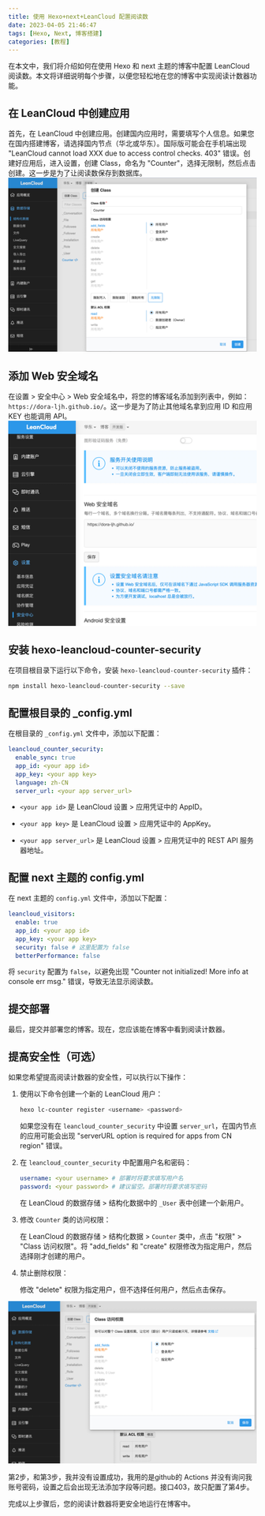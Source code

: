 ```yaml
---
title: 使用 Hexo+next+LeanCloud 配置阅读数
date: 2023-04-05 21:46:47
tags: [Hexo, Next, 博客搭建]
categories: [教程]
---
```


在本文中，我们将介绍如何在使用 Hexo 和 next 主题的博客中配置 LeanCloud 阅读数。本文将详细说明每个步骤，以便您轻松地在您的博客中实现阅读计数器功能。

<!-- more -->

## 在 LeanCloud 中创建应用

首先，在 LeanCloud 中创建应用。创建国内应用时，需要填写个人信息。如果您在国内搭建博客，请选择国内节点（华北或华东）。国际版可能会在手机端出现 "LeanCloud cannot load XXX due to access control checks. 403" 错误。创建好应用后，进入设置，创建 Class，命名为 "Counter"，选择无限制，然后点击创建。这一步是为了让阅读数保存到数据库。
![img.jpg](hexo-next-leancloud/img.jpg)

## 添加 Web 安全域名

在设置 > 安全中心 \> Web 安全域名中，将您的博客域名添加到列表中，例如：`https://dora-ljh.github.io/`。这一步是为了防止其他域名拿到应用 ID 和应用 KEY 也能调用 API。
![img_1.jpg](hexo-next-leancloud/img_1.jpg)

## 安装 hexo-leancloud-counter-security

在项目根目录下运行以下命令，安装 `hexo-leancloud-counter-security` 插件：

```bash
npm install hexo-leancloud-counter-security --save
```

## 配置根目录的 _config.yml
在根目录的 `_config.yml` 文件中，添加以下配置：

```yaml
leancloud_counter_security:
  enable_sync: true
  app_id: <your app id>
  app_key: <your app key>
  language: zh-CN
  server_url: <your app server_url>
```

*   `<your app id>` 是 LeanCloud 设置 > 应用凭证中的 AppID。

*   `<your app key>` 是 LeanCloud 设置 > 应用凭证中的 AppKey。

*   `<your app server_url>` 是 LeanCloud 设置 > 应用凭证中的 REST API 服务器地址。

## 配置 next 主题的 config.yml

在 next 主题的 `config.yml` 文件中，添加以下配置：

```yaml
leancloud_visitors:
  enable: true
  app_id: <your app id>
  app_key: <your app key>
  security: false # 这里配置为 false
  betterPerformance: false
```

将 `security` 配置为 `false`，以避免出现 "Counter not initialized! More info at console err msg." 错误，导致无法显示阅读数。

## 提交部署

最后，提交并部署您的博客。现在，您应该能在博客中看到阅读计数器。

## 提高安全性（可选）

如果您希望提高阅读计数器的安全性，可以执行以下操作：

1.  使用以下命令创建一个新的 LeanCloud 用户：

    ```bash
    hexo lc-counter register <username> <password>
    ```

    如果您没有在 `leancloud_counter_security` 中设置 `server_url`，在国内节点的应用可能会出现 "serverURL option is required for apps from CN region" 错误。

2.  在 `leancloud_counter_security` 中配置用户名和密码：

    ```yaml
    username: <your username> # 部署时将要求填写用户名
    password: <your password> # 建议留空。部署时将要求填写密码
    ```

    在 LeanCloud 的数据存储 > 结构化数据中的 `_User` 表中创建一个新用户。

3.  修改 `Counter` 类的访问权限：

    在 LeanCloud 的数据存储 > 结构化数据 > `Counter` 类中，点击 "权限" > "Class 访问权限"。将 "add_fields" 和 "create" 权限修改为指定用户，然后选择刚才创建的用户。

4.  禁止删除权限：

    修改 "delete" 权限为指定用户，但不选择任何用户，然后点击保存。

![img_2.jpg](hexo-next-leancloud/img_2.jpg)

第2步，和第3步，我并没有设置成功，我用的是github的 Actions 并没有询问我账号密码，设置之后会出现无法添加字段等问题。接口403，故只配置了第4步。


完成以上步骤后，您的阅读计数器将更安全地运行在博客中。
